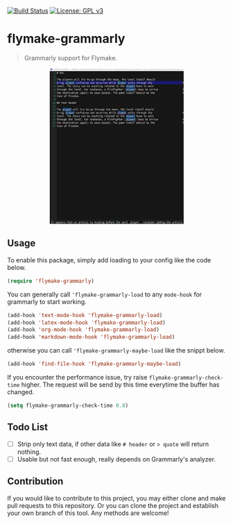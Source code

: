 [![Build Status](https://travis-ci.com/jcs-elpa/flymake-grammarly.svg?branch=master)](https://travis-ci.com/jcs-elpa/flymake-grammarly)
[![License: GPL v3](https://img.shields.io/badge/License-GPL%20v3-blue.svg)](https://www.gnu.org/licenses/gpl-3.0)

# flymake-grammarly
> Grammarly support for Flymake.

<p align="center">
  <img src="./etc/screenshot.png" width="309" height="360"/>
<p>

## Usage

To enable this package, simply add loading to your config like the code below.

```el
(require 'flymake-grammarly)
```

You can generally call `'flymake-grammarly-load` to any `mode-hook` for
grammarly to start working.

```el
(add-hook 'text-mode-hook 'flymake-grammarly-load)
(add-hook 'latex-mode-hook 'flymake-grammarly-load)
(add-hook 'org-mode-hook 'flymake-grammarly-load)
(add-hook 'markdown-mode-hook 'flymake-grammarly-load)
```

otherwise you can call `'flymake-grammarly-maybe-load` like the snippt below.

```el
(add-hook 'find-file-hook 'flymake-grammarly-maybe-load)
```

If you encounter the performance issue, try raise `flymake-grammarly-check-time` higher.
The request will be send by this time everytime the buffer has changed.

```el
(setq flymake-grammarly-check-time 0.8)
```

## Todo List

- [ ] Strip only text data, if other data like `# header` or `> quote` will return nothing.
- [ ] Usable but not fast enough, really depends on Grammarly's analyzer.

## Contribution

If you would like to contribute to this project, you may either
clone and make pull requests to this repository. Or you can
clone the project and establish your own branch of this tool.
Any methods are welcome!
